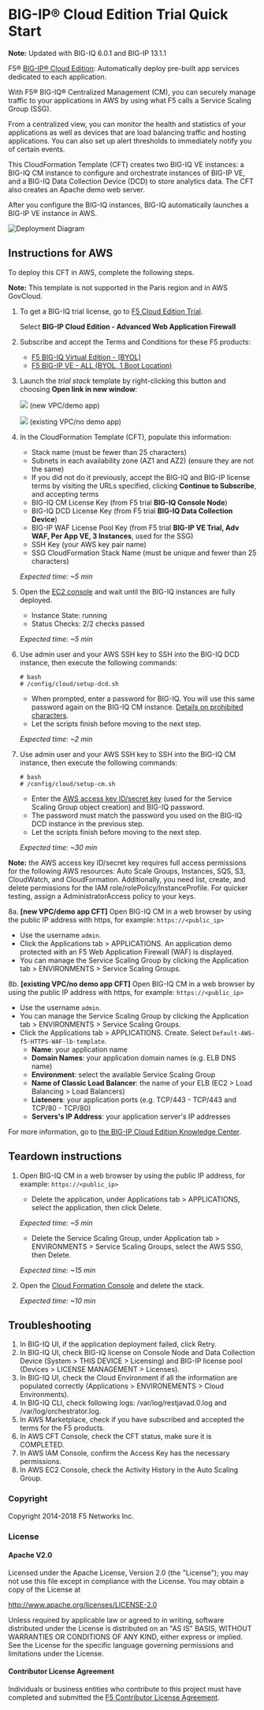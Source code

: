 BIG-IP® Cloud Edition Trial Quick Start
=======================================

**Note:** Updated with BIG-IQ 6.0.1 and BIG-IP 13.1.1

F5® [BIG-IP® Cloud Edition](https://www.f5.com/pdf/products/f5_bigip_cloud_edition_solution_overview.pdf): Automatically deploy pre-built app services dedicated to each application.

With F5® BIG-IQ® Centralized Management (CM), you can securely manage traffic to your applications in AWS by using what F5 calls a Service Scaling Group (SSG).

From a centralized view, you can monitor the health and statistics of your applications as well as devices that are load balancing traffic and hosting applications. You can also set up alert thresholds to immediately notify you of certain events.

This CloudFormation Template (CFT) creates two BIG-IQ VE instances: a BIG-IQ CM instance to configure and orchestrate instances of BIG-IP VE, and a BIG-IQ Data Collection Device (DCD) to store analytics data. The CFT also creates an Apache demo web server. 

After you configure the BIG-IQ instances, BIG-IQ automatically launches a BIG-IP VE instance in AWS.

![Deployment Diagram](images/aws-ssg-example-in-cloud-2.png)

Instructions for AWS
--------------------

To deploy this CFT in AWS, complete the following steps.

**Note:** This template is not supported in the Paris region and in AWS GovCloud.

1. To get a BIG-IQ trial license, go to [F5 Cloud Edition Trial](https://f5.com/products/trials/product-trials).

   Select **BIG-IP Cloud Edition - Advanced Web Application Firewall**

2. Subscribe and accept the Terms and Conditions for these F5 products:

   * [F5 BIG-IQ Virtual Edition - (BYOL)](https://aws.amazon.com/marketplace/pp/B00KIZG6KA)
   * [F5 BIG-IP VE - ALL (BYOL, 1 Boot Location)](https://aws.amazon.com/marketplace/pp/B07G5MT2KT)

3. Launch the *trial stack* template by right-clicking this button and choosing **Open link in new window**:

   <a href="https://console.aws.amazon.com/cloudformation/home?region=us-east-1#/stacks/new?stackName=F5-BIG-IP-CE-Trial&templateURL=https:%2F%2Fs3.amazonaws.com%2Fbig-iq-quickstart-cf-templates%2F6.0.1%2Fbigiq-cm-dcd-pair-with-ssg.template" target="_blank"><img src="https://s3.amazonaws.com/cloudformation-examples/cloudformation-launch-stack.png"/></a> (new VPC/demo app)

   <a href="https://console.aws.amazon.com/cloudformation/home?region=us-east-1#/stacks/new?stackName=F5-BIG-IP-CE-Trial&templateURL=https:%2F%2Fs3.amazonaws.com%2Fbig-iq-quickstart-cf-templates%2F6.0.1%2Fbigiq-cm-dcd-pair-with-ssg-existing-vpc.template" target="_blank"><img src="https://s3.amazonaws.com/cloudformation-examples/cloudformation-launch-stack.png"/></a> (existing VPC/no demo app)

4. In the CloudFormation Template (CFT), populate this information:

   * Stack name (must be fewer than 25 characters)
   * Subnets in each availability zone (AZ1 and AZ2) (ensure they are not the same)
   * If you did not do it previously, accept the BIG-IQ and BIG-IP license terms by visiting the URLs specified,
   clicking **Continue to Subscribe**, and accepting terms
   * BIG-IQ CM License Key (from F5 trial **BIG-IQ Console Node**)
   * BIG-IQ DCD License Key (from F5 trial **BIG-IQ Data Collection Device**)
   * BIG-IP WAF License Pool Key (from F5 trial **BIG-IP VE Trial, Adv WAF, Per App VE, 3 Instances**, used for the SSG)
   * SSH Key (your AWS key pair name)
   * SSG CloudFormation Stack Name (must be unique and fewer than 25 characters)

   *Expected time: ~5 min*

5. Open the [EC2 console](https://console.aws.amazon.com/ec2/v2/home) and wait until the BIG-IQ instances are fully deployed.

   * Instance State: running
   * Status Checks: 2/2 checks passed

   *Expected time: ~5 min*

6. Use admin user and your AWS SSH key to SSH into the BIG-IQ DCD instance, then execute the following commands:

   ```
   # bash
   # /config/cloud/setup-dcd.sh
   ```

   * When prompted, enter a password for BIG-IQ. You will use this same password again on the BIG-IQ CM instance. [Details on prohibited characters](https://support.f5.com/csp/article/K2873).
   * Let the scripts finish before moving to the next step.

   *Expected time: ~2 min*

7. Use admin user and your AWS SSH key to SSH into the BIG-IQ CM instance, then execute the following commands:

   ```
   # bash
   # /config/cloud/setup-cm.sh
   ```

   * Enter the [AWS access key ID/secret key](https://docs.aws.amazon.com/general/latest/gr/managing-aws-access-keys.html) (used for the Service Scaling Group object creation) and BIG-IQ password.
   * The password must match the password you used on the BIG-IQ DCD instance in the previous step.
   * Let the scripts finish before moving to the next step.

   *Expected time: ~30 min*
   
**Note:** the AWS access key ID/secret key requires full access permissions for the following AWS resources: Auto Scale Groups, Instances, SQS, S3, CloudWatch, and CloudFormation. Additionally, you need list, create, and delete permissions for the IAM role/rolePolicy/InstanceProfile. For quicker testing, assign a AdministratorAccess policy to your keys.

8a. **[new VPC/demo app CFT]** Open BIG-IQ CM in a web browser by using the public IP address with https, for example: ``https://<public_ip>``

   * Use the username `admin`.
   * Click the Applications tab > APPLICATIONS. An application demo protected with an F5 Web Application Firewall (WAF) is displayed.
   * You can manage the Service Scaling Group by clicking the Application tab > ENVIRONMENTS > Service Scaling Groups.

8b. **[existing VPC/no demo app CFT]** Open BIG-IQ CM in a web browser by using the public IP address with https, for example: ``https://<public_ip>``

   * Use the username `admin`.
   * You can manage the Service Scaling Group by clicking the Application tab > ENVIRONMENTS > Service Scaling Groups.
   * Click the Applications tab > APPLICATIONS. Create. Select `Default-AWS-f5-HTTPS-WAF-lb-template`.
       * **Name**: your application name
       * **Domain Names**: your application domain names (e.g. ELB DNS name)
       * **Environment**: select the available Service Scaling Group
       * **Name of Classic Load Balancer**: the name of your ELB (EC2 > Load Balancing > Load Balancers)
       * **Listeners**: your application ports (e.g. TCP/443 - TCP/443 and TCP/80 - TCP/80)
       * **Servers's IP Address**: your application server's IP addresses

For more information, go to [the BIG-IP Cloud Edition Knowledge Center](https://support.f5.com/csp/knowledge-center/software/BIG-IP?module=BIG-IP%20Cloud%20Edition).

Teardown instructions
---------------------
1. Open BIG-IQ CM in a web browser by using the public IP address, for example: ``https://<public_ip>``

   * Delete the application, under Applications tab > APPLICATIONS, select the application, then click Delete.

   *Expected time: ~5 min*

   * Delete the Service Scaling Group, under Application tab > ENVIRONMENTS > Service Scaling Groups, select the AWS SSG, then Delete.

   *Expected time: ~15 min*

2. Open the [Cloud Formation Console](https://console.aws.amazon.com/cloudformation/) and delete the stack.

   *Expected time: ~10 min*

Troubleshooting
---------------
1.  In BIG-IQ UI, if the application deployment failed, click Retry.
2.	In BIG-IQ UI, check BIG-IQ license on Console Node and Data Collection Device (System > THIS DEVICE > Licensing) and BIG-IP license pool (Devices > LICENSE MANAGEMENT > Licenses).
3.	In BIG-IQ UI, check the Cloud Environment if all the information are populated correctly (Applications > ENVIRONEMENTS > Cloud Environments).
4.	In BIG-IQ CLI, check following logs: /var/log/restjavad.0.log and /var/log/orchestrator.log.
5.	In AWS Marketplace, check if you have subscribed and accepted the terms for the F5 products.
6.	In AWS CFT Console, check the CFT status, make sure it is COMPLETED.
7.	In AWS IAM Console, confirm the Access Key has the necessary permissions.
8.	In AWS EC2 Console, check the Activity History in the Auto Scaling Group.

### Copyright

Copyright 2014-2018 F5 Networks Inc.

### License

#### Apache V2.0

Licensed under the Apache License, Version 2.0 (the "License"); you may not use
this file except in compliance with the License. You may obtain a copy of the
License at

http://www.apache.org/licenses/LICENSE-2.0

Unless required by applicable law or agreed to in writing, software
distributed under the License is distributed on an "AS IS" BASIS,
WITHOUT WARRANTIES OR CONDITIONS OF ANY KIND, either express or implied.
See the License for the specific language governing permissions and limitations
under the License.

#### Contributor License Agreement

Individuals or business entities who contribute to this project must have
completed and submitted the [F5 Contributor License Agreement](http://f5-openstack-docs.readthedocs.io/en/latest/cla_landing.html).
